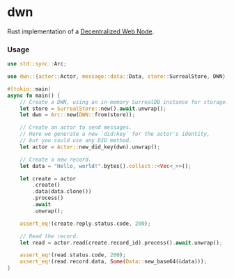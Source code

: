 # dwn

<!-- cargo-rdme start -->

Rust implementation of a [Decentralized Web Node](https://identity.foundation/decentralized-web-node/spec/).

### Usage

```rust
use std::sync::Arc;

use dwn::{actor::Actor, message::data::Data, store::SurrealStore, DWN};

#[tokio::main]
async fn main() {
    // Create a DWN, using an in-memory SurrealDB instance for storage.
    let store = SurrealStore::new().await.unwrap();
    let dwn = Arc::new(DWN::from(store));

    // Create an actor to send messages.
    // Here we generate a new `did:key` for the actor's identity,
    // but you could use any DID method.
    let actor = Actor::new_did_key(dwn).unwrap();

    // Create a new record.
    let data = "Hello, world!".bytes().collect::<Vec<_>>();

    let create = actor
        .create()
        .data(data.clone())
        .process()
        .await
        .unwrap();

    assert_eq!(create.reply.status.code, 200);

    // Read the record.
    let read = actor.read(create.record_id).process().await.unwrap();

    assert_eq!(read.status.code, 200);
    assert_eq!(read.record.data, Some(Data::new_base64(&data)));
}
```

<!-- cargo-rdme end -->
